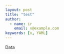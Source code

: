 ```yaml
---
layout: post
title: "test"
author:
  - name: ir 
    email: x@example.com
keywords: [x, YAML]
---
```


Data

<script src="https://gist.github.com/ir-norn/fd642d4de40c5f586c0d.js"></script>
